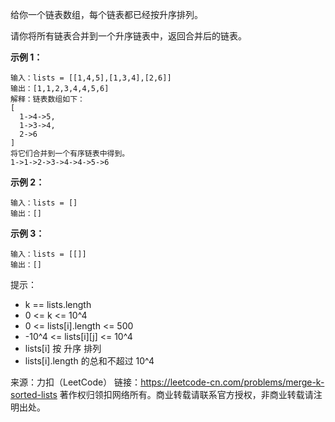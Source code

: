 给你一个链表数组，每个链表都已经按升序排列。

请你将所有链表合并到一个升序链表中，返回合并后的链表。



**示例 1：**
```
输入：lists = [[1,4,5],[1,3,4],[2,6]]
输出：[1,1,2,3,4,4,5,6]
解释：链表数组如下：
[
  1->4->5,
  1->3->4,
  2->6
]
将它们合并到一个有序链表中得到。
1->1->2->3->4->4->5->6
```
**示例 2：**
```
输入：lists = []
输出：[]
```
**示例 3：**
```
输入：lists = [[]]
输出：[]
```

提示：

* k == lists.length
* 0 <= k <= 10^4
* 0 <= lists[i].length <= 500
* -10^4 <= lists[i][j] <= 10^4
* lists[i] 按 升序 排列
* lists[i].length 的总和不超过 10^4


来源：力扣（LeetCode）
链接：https://leetcode-cn.com/problems/merge-k-sorted-lists
著作权归领扣网络所有。商业转载请联系官方授权，非商业转载请注明出处。